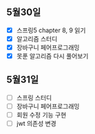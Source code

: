 ## 5월30일

- [x] 스프링5 chapter 8, 9 읽기
- [x] 알고리즘 스터디
- [x] 장바구니 페어프로그래밍
- [x] 못푼 알고리즘 다시 풀어보기

## 5월31일

- [ ] 스프링 스터디
- [ ] 장바구니 페어프로그래밍
 - [ ] 회원 수정 기능 구현
 - [ ] jwt 의존성 변경
